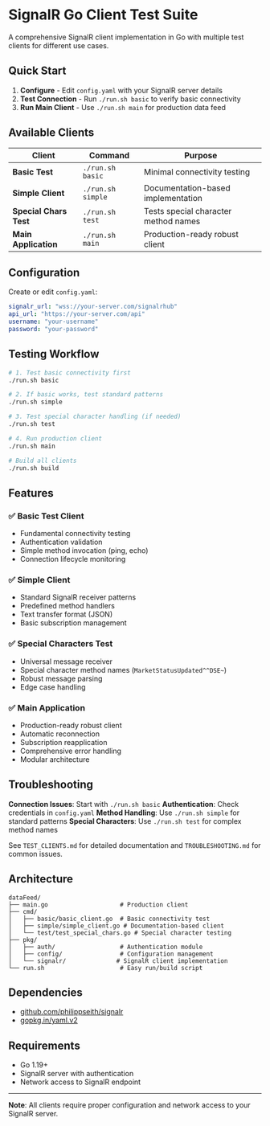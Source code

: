 # SignalR Go Client Test Suite

A comprehensive SignalR client implementation in Go with multiple test clients for different use cases.

## Quick Start

1. **Configure** - Edit `config.yaml` with your SignalR server details
2. **Test Connection** - Run `./run.sh basic` to verify basic connectivity  
3. **Run Main Client** - Use `./run.sh main` for production data feed

## Available Clients

| Client | Command | Purpose |
|--------|---------|---------|
| **Basic Test** | `./run.sh basic` | Minimal connectivity testing |
| **Simple Client** | `./run.sh simple` | Documentation-based implementation |
| **Special Chars Test** | `./run.sh test` | Tests special character method names |
| **Main Application** | `./run.sh main` | Production-ready robust client |

## Configuration

Create or edit `config.yaml`:

```yaml
signalr_url: "wss://your-server.com/signalrhub"
api_url: "https://your-server.com/api"  
username: "your-username"
password: "your-password"
```

## Testing Workflow

```bash
# 1. Test basic connectivity first
./run.sh basic

# 2. If basic works, test standard patterns  
./run.sh simple

# 3. Test special character handling (if needed)
./run.sh test

# 4. Run production client
./run.sh main

# Build all clients
./run.sh build
```

## Features

### ✅ Basic Test Client
- Fundamental connectivity testing
- Authentication validation
- Simple method invocation (ping, echo)
- Connection lifecycle monitoring

### ✅ Simple Client  
- Standard SignalR receiver patterns
- Predefined method handlers
- Text transfer format (JSON)
- Basic subscription management

### ✅ Special Characters Test
- Universal message receiver
- Special character method names (`MarketStatusUpdated^^DSE~`)
- Robust message parsing
- Edge case handling

### ✅ Main Application
- Production-ready robust client
- Automatic reconnection
- Subscription reapplication  
- Comprehensive error handling
- Modular architecture

## Troubleshooting

**Connection Issues**: Start with `./run.sh basic`
**Authentication**: Check credentials in `config.yaml`
**Method Handling**: Use `./run.sh simple` for standard patterns
**Special Characters**: Use `./run.sh test` for complex method names

See `TEST_CLIENTS.md` for detailed documentation and `TROUBLESHOOTING.md` for common issues.

## Architecture

```
dataFeed/
├── main.go                    # Production client
├── cmd/
│   ├── basic/basic_client.go  # Basic connectivity test
│   ├── simple/simple_client.go # Documentation-based client  
│   └── test/test_special_chars.go # Special character testing
├── pkg/
│   ├── auth/                  # Authentication module
│   ├── config/                # Configuration management
│   └── signalr/              # SignalR client implementation
└── run.sh                     # Easy run/build script
```

## Dependencies
- [github.com/philippseith/signalr](https://github.com/philippseith/signalr)
- [gopkg.in/yaml.v2](https://gopkg.in/yaml.v2)

## Requirements

- Go 1.19+
- SignalR server with authentication
- Network access to SignalR endpoint

---

**Note**: All clients require proper configuration and network access to your SignalR server.
